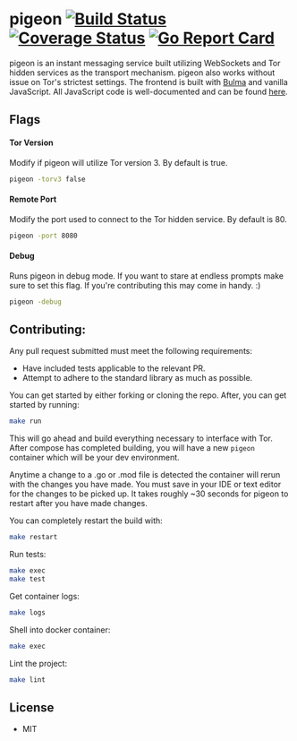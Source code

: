 # pigeon [![Build Status](https://github.com/ciehanski/pigeon/workflows/build/badge.svg)](https://github.com/ciehanski/pigeon/actions) [![Coverage Status](https://coveralls.io/repos/github/ciehanski/pigeon/badge.svg?branch=master)](https://coveralls.io/github/ciehanski/pigeon?branch=master) [![Go Report Card](https://goreportcard.com/badge/github.com/ciehanski/pigeon)](https://goreportcard.com/report/github.com/ciehanski/pigeon)

pigeon is an instant messaging service built utilizing WebSockets 
and Tor hidden services as the transport mechanism. pigeon also
works without issue on Tor's strictest settings. The frontend is 
built with [Bulma](https://bulma.io/) and vanilla JavaScript. All 
JavaScript code is well-documented and can be found [here](https://github.com/ciehanski/pigeon/blob/master/templates/chatroom.go).

## Flags

#### Tor Version

Modify if pigeon will utilize Tor version 3. By default is true.

```bash
pigeon -torv3 false
```

#### Remote Port

Modify the port used to connect to the Tor hidden service. By
default is 80.

```bash
pigeon -port 8080
```

#### Debug

Runs pigeon in debug mode. If you want to stare at endless prompts
make sure to set this flag. If you're contributing this may come
in handy. :)

```bash
pigeon -debug
```

## Contributing:

Any pull request submitted must meet the following requirements:
- Have included tests applicable to the relevant PR.
- Attempt to adhere to the standard library as much as possible.

You can get started by either forking or cloning the repo. After, you can get started
by running:

```bash
make run
```

This will go ahead and build everything necessary to interface with Tor. After compose
has completed building, you will have a new `pigeon` container which will be your
dev environment.

Anytime a change to a .go or .mod file is detected the container will rerun with
the changes you have made. You must save in your IDE or text editor for the 
changes to be picked up. It takes roughly ~30 seconds for pigeon to restart after 
you have made changes.

You can completely restart the build with:
```bash
make restart
```

Run tests:
```bash
make exec
make test
```

Get container logs:
```bash
make logs
```

Shell into docker container:
```bash
make exec
```

Lint the project:
```bash
make lint
```

## License
- MIT
